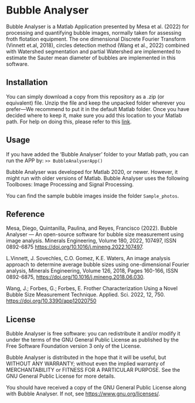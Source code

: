 #  Bubble Analyser

Bubble Analyser is a Matlab Application presented by Mesa et al. (2022) for processing and quantifying bubble images, normally taken for assessing froth flotation equipment. The one dimensional Discrete Fourier Transform (Vinnett et.al, 2018), circles detection method (Wang et al., 2022) combined with Watershed segmentation and partial Watershed are implemented to estimate the Sauter mean diameter of bubbles are implemented in this software.

## Installation

You can simply download a copy from this repository as a .zip (or equivalent) file. Unzip the file and keep the unpacked folder wherever you prefer—We recommend to put it in the default Matlab folder. Once you have decided where to keep it, make sure you add this location to your Matlab path. For help on doing this, please refer to this [link](https://www.mathworks.com/help/matlab/ref/addpath.html).

## Usage

If you have added the ‘Bubble Analyser’ folder to your Matlab path, you can run the APP by:
```>> BubbleAnalyserApp()```

Bubble Analyser was developed for Matlab 2020, or newer. However, it might run with older versions of Matlab. Bubble Analyser uses the following Toolboxes: Image Processing and Signal Processing.

You can find the sample bubble images inside the folder `Sample_photos`.

## Reference
Mesa, Diego, Quintanilla, Paulina, and Reyes, Francisco (2022). Bubble Analyser — An open-source software for bubble size measurement using image analysis. Minerals Engineering, Volume 180, 2022, 107497, ISSN 0892-6875 https://doi.org/10.1016/j.mineng.2022.107497.

L.Vinnett, J. Sovechles, C.O. Gomez, K.E. Waters, An image analysis approach to determine average bubble sizes using one-dimensional Fourier analysis, Minerals Engineering, Volume 126, 2018, Pages 160-166, ISSN 0892-6875, https://doi.org/10.1016/j.mineng.2018.06.030.

Wang, J.; Forbes, G.; Forbes, E. Frother Characterization Using a Novel Bubble Size Measurement Technique. Applied. Sci. 2022, 12, 750. https://doi.org/10.3390/app12020750

## License
Bubble Analyser is free software: you can redistribute it and/or modify it under the terms of the GNU General Public License as published by the Free Software Foundation version 3 only of the License.

Bubble Analyser is distributed in the hope that it will be useful, but WITHOUT ANY WARRANTY; without even the implied warranty of MERCHANTABILITY or FITNESS FOR A PARTICULAR PURPOSE.  See the GNU General Public License for more details.

You should have received a copy of the GNU General Public License along with Bubble Analyser.  If not, see <https://www.gnu.org/licenses/>.
